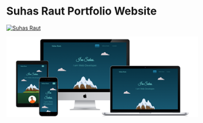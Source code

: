 # Suhas Raut Portfolio Website

[![Suhas Raut](https://img.shields.io/badge/Website-Check%20It%20Out-%2300C0A3?style=for-the-badge)](https://suhas-raut.github.io/Portfolio-Website/)

<img src="Images/all-devices-black.png" alt="Devices" >
